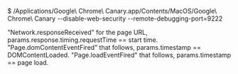 $ /Applications/Google\ Chrome\ Canary.app/Contents/MacOS/Google\ Chrome\ Canary --disable-web-security --remote-debugging-port=9222

"Network.responseReceived" for the page URL, params.response.timing.requestTime == start time.
"Page.domContentEventFired" that follows, params.timestamp == DOMContentLoaded.
"Page.loadEventFired" that follows, params.timestamp == page load.
